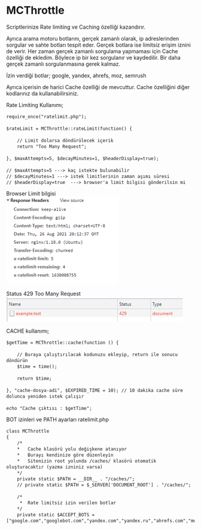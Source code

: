 # MCThrottle

Scriptlerinize Rate limiting ve Caching özelliği kazandırır.

Ayrıca arama motoru botlarını, gerçek zamanlı olarak, ip adreslerinden sorgular ve sahte botları tespit eder. Gerçek botlara ise limitsiz erişim iznini de verir.
Her zaman gerçek zamanlı sorgulama yapmaması için Cache özelliği de ekledim. Böylece ip bir kez sorgulanır ve kaydedilir. Bir daha gerçek zamanlı sorgulanmasına gerek kalmaz.

İzin verdiği botlar;
google, yandex, ahrefs, moz, semrush

Ayrıca içerisin de harici Cache özelliği de mevcuttur.
Cache özelliğini diğer kodlarınız da kullanabilirsiniz. 

Rate Limiting Kullanımı;
```
require_once("ratelimit.php");
 
$rateLimit = MCThrottle::rateLimit(function() {

    // Limit dolarsa döndürülecek içerik
    return "Too Many Request";
    
}, $maxAttempts=5, $decayMinutes=1, $headerDisplay=true);

// $maxAttempts=5 ---> kaç istekte bulunabilir
// $decayMinutes=1 ---> istek limitlerinin zaman aşımı süresi
// $headerDisplay=true  ---> browser'a limit bilgisi gönderilsin mi
```

Browser Limit bilgisi  
![alt text](/rate1.png?raw=true)

Status 429 Too Many Request  
![alt text](/rate2.png?raw=true)



CACHE kullanımı;
```
$getTime = MCThrottle::cache(function () {

    // Buraya çalıştırılacak kodunuzu ekleyip, return ile sonucu döndürün
    $time = time();
    
    return $time;
    
}, "cache-dosya-adi", $EXPIRED_TIME = 10); // 10 dakika cache süre dolunca yeniden istek çalışır

echo "Cache çıktısı : $getTime";
```

BOT izinleri ve PATH ayarları
ratelimit.php
```
class MCThrottle
{
    /*
    *   Cache klasörü yolu değişkene atanıyor
    *   Burayı kendinize göre düzenleyin
    *   Sitenizin root yolunda /caches/ klasörü otomatik oluşturacaktır (yazma izniniz varsa)
    */
    private static $PATH = __DIR__ . "/caches/";
    // private static $PATH = $_SERVER['DOCUMENT_ROOT'] . "/caches/";
 
    /*
     *  Rate limitsiz izin verilen botlar
    */
    private static $ACCEPT_BOTS = ["google.com","googlebot.com","yandex.com","yandex.ru","ahrefs.com","moz.com","semrush.com"];
```

